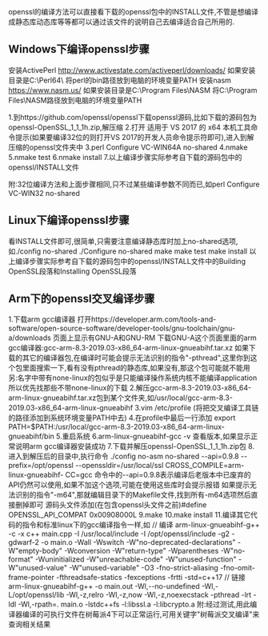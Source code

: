 openssl的编译方法可以直接看下载的openssl包中的INSTALL文件,不管是想编译成静态库动态库等等都可以通过该文件的说明自己去编译适合自己所用的.

## Windows下编译openssl步骤

安装ActivePerl http://www.activestate.com/activeperl/downloads/
如果安装目录是C:\Perl64\ 将perl的bin路径放到电脑的环境变量PATH
安装nasm https://www.nasm.us/
如果安装目录是C:\Program Files\NASM 将C:\Program Files\NASM路径放到电脑的环境变量PATH

1.到https://github.com/openssl/openssl下载openssl源码,比如下载的源码包为openssl-OpenSSL_1_1_1h.zip,解压缩
2.打开 适用于 VS 2017 的 x64 本机工具命令提示(如果要编译32位的则打开VS 2017的开发人员命令提示符即可),进入到解压缩的openssl文件夹中
3.perl Configure VC-WIN64A no-shared
4.nmake
5.nmake test
6.nmake install
7.以上编译步骤实际参考自下载的源码包中的openssl/INSTALL文件

附:32位编译方法和上面步骤相同,只不过某些编译参数不同而已,如perl Configure VC-WIN32 no-shared

## Linux下编译openssl步骤

看INSTALL文件即可,很简单,只需要注意编译静态库时加上no-shared选项,如./config no-shared
./Configure no-shared
make
make test
make install
以上编译步骤实际参考自下载的源码包中的openssl/INSTALL文件中的Building OpenSSL段落和Installing OpenSSL段落

## Arm下的openssl交叉编译步骤

1.下载arm gcc编译器
  打开https://developer.arm.com/tools-and-software/open-source-software/developer-tools/gnu-toolchain/gnu-a/downloads
  页面上显示有GNU-A和GNU-RM
  下载GNU-A这个页面里面的arm gcc编译器:gcc-arm-8.3-2019.03-x86_64-arm-linux-gnueabihf.tar.xz
  如果下载的其它的编译器包,在编译时可能会提示无法识别的指令"-pthread",这里你到这个包里面搜索一下,看有没有pthread的静态库,如果没有,那这个包可能就不能用
  另:名字中带有none-linux的包似乎是只能编译操作系统内核不能编译application 所以优先找那些不带none-linux的下载
2.解压gcc-arm-8.3-2019.03-x86_64-arm-linux-gnueabihf.tar.xz包到某个文件夹,如/usr/local/gcc-arm-8.3-2019.03-x86_64-arm-linux-gnueabihf
3.vim /etc/profile (将把交叉编译工具链的路径添加到系统环境变量PATH中去)
4.在profile中最后一行添加 export PATH=$PATH:/usr/local/gcc-arm-8.3-2019.03-x86_64-arm-linux-gnueabihf/bin
5.重启系统
6.arm-linux-gnueabihf-gcc -v 查看版本,如果显示正常说明arm gcc编译器安装成功
7.下载并解压openssl-OpenSSL_1_1_1h.zip包
8.进入到解压后的目录中,执行命令
  ./config no-asm no-shared --api=0.9.8 --prefix=/opt/openssl --openssldir=/usr/local/ssl CROSS_COMPILE=arm-linux-gnueabihf- CC=gcc
  命令中的--api=0.9.8表示编译后老版本中已废弃的API仍然可以使用,如果不加这个选项,可能在使用这些库时会提示报错
  如果提示无法识别的指令"-m64",那就编辑目录下的Makefile文件,找到所有-m64选项然后直接删掉即可
  源码头文件添加(在包含openssl头文件之前)#define OPENSSL_API_COMPAT 0x00908000L
9.make
10.make install
11.编译其它代码的指令和标准linux下的gcc编译指令一样,如
// 编译
arm-linux-gnueabihf-g++ -c -x c++ main.cpp -I /usr/local/include  -I /opt/openssl/include -g2 -gdwarf-2 -o main.o -Wall -Wswitch -W"no-deprecated-declarations" -W"empty-body" -Wconversion -W"return-type" -Wparentheses -W"no-format" -Wuninitialized -W"unreachable-code" -W"unused-function" -W"unused-value" -W"unused-variable" -O3 -fno-strict-aliasing -fno-omit-frame-pointer -fthreadsafe-statics -fexceptions -frtti -std=c++17
// 链接
arm-linux-gnueabihf-g++ -o main.out -Wl,--no-undefined -Wl,-L/opt/openssl/lib -Wl,-z,relro -Wl,-z,now -Wl,-z,noexecstack -pthread -lrt -ldl -Wl,-rpath=. main.o -lstdc++fs -l:libssl.a -l:libcrypto.a
附:经过测试,用此编译器编译的可执行文件在树莓派4下可以正常运行,可用关键字"树莓派交叉编译"来查询相关结果
